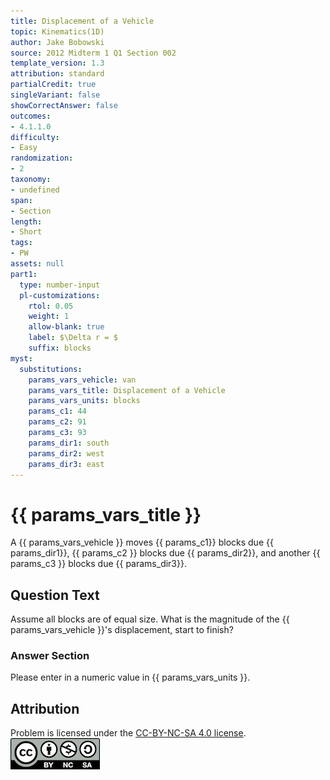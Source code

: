 ```yaml
---
title: Displacement of a Vehicle
topic: Kinematics(1D)
author: Jake Bobowski
source: 2012 Midterm 1 Q1 Section 002
template_version: 1.3
attribution: standard
partialCredit: true
singleVariant: false
showCorrectAnswer: false
outcomes:
- 4.1.1.0
difficulty:
- Easy
randomization:
- 2
taxonomy:
- undefined
span:
- Section
length:
- Short
tags:
- PW
assets: null
part1:
  type: number-input
  pl-customizations:
    rtol: 0.05
    weight: 1
    allow-blank: true
    label: $\Delta r = $
    suffix: blocks
myst:
  substitutions:
    params_vars_vehicle: van
    params_vars_title: Displacement of a Vehicle
    params_vars_units: blocks
    params_c1: 44
    params_c2: 91
    params_c3: 93
    params_dir1: south
    params_dir2: west
    params_dir3: east
---
```

# {{ params_vars_title }}
A {{ params_vars_vehicle }} moves {{ params_c1}} blocks due {{ params_dir1}}, {{ params_c2 }} blocks due {{ params_dir2}}, and another {{ params_c3 }} blocks due {{ params_dir3}}.

## Question Text

Assume all blocks are of equal size. What is the magnitude of the {{ params_vars_vehicle }}'s displacement, start to finish?

### Answer Section

Please enter in a numeric value in {{ params_vars_units }}.

## Attribution

Problem is licensed under the [CC-BY-NC-SA 4.0 license](https://creativecommons.org/licenses/by-nc-sa/4.0/).<br> ![The Creative Commons 4.0 license requiring attribution-BY, non-commercial-NC, and share-alike-SA license.](https://raw.githubusercontent.com/firasm/bits/master/by-nc-sa.png)